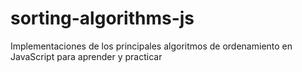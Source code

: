 # sorting-algorithms-js
Implementaciones de los principales algoritmos de ordenamiento en JavaScript para aprender y practicar
